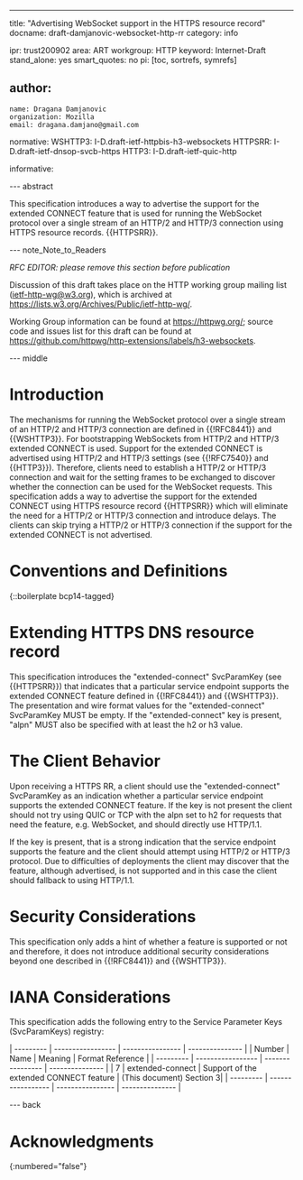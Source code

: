 ---
title: "Advertising WebSocket support in the HTTPS resource record"
docname: draft-damjanovic-websocket-http-rr
category: info

ipr: trust200902
area: ART
workgroup: HTTP
keyword: Internet-Draft
stand_alone: yes
smart_quotes: no
pi: [toc, sortrefs, symrefs]

author:
 -
    name: Dragana Damjanovic
    organization: Mozilla
    email: dragana.damjano@gmail.com

normative:
  WSHTTP3: I-D.draft-ietf-httpbis-h3-websockets
  HTTPSRR: I-D.draft-ietf-dnsop-svcb-https
  HTTP3: I-D.draft-ietf-quic-http

informative:


--- abstract

This specification introduces a way to advertise the support for the extended CONNECT feature that
is used for running the WebSocket protocol over a single stream of an HTTP/2 and HTTP/3
connection using HTTPS resource records. {{HTTPSRR}}.


--- note_Note_to_Readers

*RFC EDITOR: please remove this section before publication*

Discussion of this draft takes place on the HTTP working group mailing list (ietf-http-wg@w3.org), which is archived at <https://lists.w3.org/Archives/Public/ietf-http-wg/>.

Working Group information can be found at <https://httpwg.org/>; source code and issues list for this draft can be found at <https://github.com/httpwg/http-extensions/labels/h3-websockets>.

--- middle

# Introduction

The mechanisms for running the WebSocket protocol over a single stream of an HTTP/2 and HTTP/3
connection are defined in {{!RFC8441}} and {{WSHTTP3}}.  For bootstrapping WebSockets from
HTTP/2 and HTTP/3  extended CONNECT is used.  Support for the extended CONNECT is  advertised
using HTTP/2 and HTTP/3 settings (see {{!RFC7540}} and {{HTTP3}}).  Therefore, clients need
to establish a HTTP/2 or HTTP/3 connection and wait for the setting frames to be exchanged
to discover whether the connection can be used  for the WebSocket requests. This specification
adds a way to advertise the support for the extended CONNECT using HTTPS resource record {{HTTPSRR}}
which will eliminate the need for a HTTP/2 or HTTP/3 connection and introduce delays. The
clients can skip trying a HTTP/2 or HTTP/3 connection if the support for the extended CONNECT is
not advertised.

# Conventions and Definitions

{::boilerplate bcp14-tagged}

# Extending HTTPS DNS resource record

This specification introduces the "extended-connect" SvcParamKey (see {{HTTPSRR}}) that  indicates that a
particular service endpoint supports the extended CONNECT feature defined in  {{!RFC8441}}
and {{WSHTTP3}}. The presentation and wire format values for the "extended-connect"
SvcParamKey MUST be empty.  If the "extended-connect" key is present, "alpn" MUST also be
specified with at least the h2 or h3 value.

# The Client Behavior

Upon receiving a HTTPS RR, a client should use the "extended-connect" SvcParamKey as an indication
whether a particular service endpoint supports the extended CONNECT feature.  If the key is not
present the client should not try using QUIC or TCP with the alpn set to h2 for requests that
need the feature, e.g.  WebSocket, and should directly use HTTP/1.1.

If the key is present, that is a strong indication that the service endpoint supports the
feature and the client should attempt using HTTP/2 or HTTP/3 protocol.  Due to difficulties of
deployments the client may discover that the feature, although advertised, is not supported and
in this case the client should fallback to using HTTP/1.1.


# Security Considerations

This specification only adds a hint of whether a feature is supported or not and therefore,
it does not introduce additional security considerations beyond one described in {{!RFC8441}}
and {{WSHTTP3}}.

# IANA Considerations

This specification adds the following entry to the Service Parameter Keys (SvcParamKeys) registry:

| --------- | ----------------- | ---------------- | --------------- |
| Number    | Name              | Meaning          | Format Reference |
| --------- | ----------------- | ---------------- | --------------- |
| 7         | extended-connect  | Support of the extended CONNECT feature | (This document) Section 3|
| --------- | ----------------- | ---------------- | --------------- |

--- back

# Acknowledgments
{:numbered="false"}

